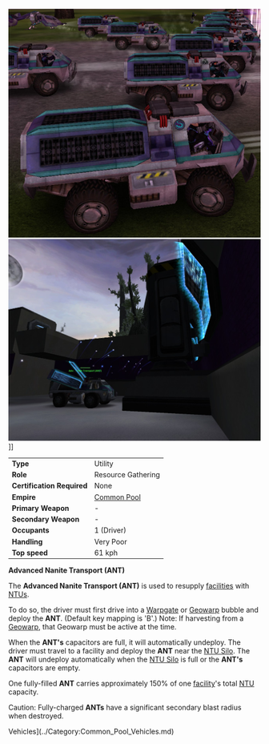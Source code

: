 ![](../images/Ant.jpg "fig:Ant.jpg")
![](../images/ANTatSilo.jpg "fig:ANTatSilo.jpg")\]\]

|                            |                                              |
| -------------------------- | -------------------------------------------- |
| **Type**                   | Utility                                      |
| **Role**                   | Resource Gathering                           |
| **Certification Required** | None                                         |
| **Empire**                 | [Common Pool](../terminology/Common_Pool.md) |
| **Primary Weapon**         | \-                                           |
| **Secondary Weapon**       | \-                                           |
| **Occupants**              | 1 (Driver)                                   |
| **Handling**               | Very Poor                                    |
| **Top speed**              | 61 kph                                       |

**Advanced Nanite Transport (ANT)**

The **Advanced Nanite Transport (ANT)** is used to resupply
[facilities](../locations/Facilities.md) with [NTUs](../items/NTU.md).

To do so, the driver must first drive into a
[Warpgate](../locations/Warpgate.md) or [Geowarp](../locations/Geowarp.md)
bubble and deploy the **ANT**. (Default key mapping is 'B'.) Note: If harvesting
from a [Geowarp](../locations/Geowarp.md), that Geowarp must be active at the
time.

When the **ANT's** capacitors are full, it will automatically undeploy. The
driver must travel to a facility and deploy the **ANT** near the
[NTU Silo](../locations/NTU_Silo.md). The **ANT** will undeploy automatically
when the [NTU Silo](../locations/NTU_Silo.md) is full or the **ANT's**
capacitors are empty.

One fully-filled **ANT** carries approximately 150% of one
[facility](../locations/Facilities.md)'s total [NTU](../items/NTU.md) capacity.

Caution: Fully-charged **ANTs** have a significant secondary blast radius when
destroyed.




Vehicles](../Category:Common_Pool_Vehicles.md)

